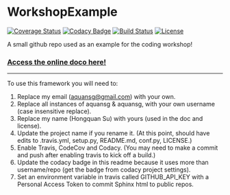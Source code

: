 # WorkshopExample

[![Coverage Status](https://codecov.io/gh/aquansg/WorkshopExample/branch/master/graph/badge.svg)](https://codecov.io/gh/aquansg/WorkshopExample)
[![Codacy Badge](https://api.codacy.com/project/badge/Grade/ea7ca374a79c4321952715a228a454f0)](https://www.codacy.com/app/aquansg/WorkshopExample?utm_source=github.com&amp;utm_medium=referral&amp;utm_content=aquansg/WorkshopExample&amp;utm_campaign=Badge_Grade)
[![Build Status](https://img.shields.io/travis/aquansg/WorkshopExample.svg)](https://travis-ci.org/aquansg/WorkshopExample)
[![License](http://img.shields.io/badge/license-MIT-blue.svg?style=flat)](https://github.com/aquansg/blob/master/LICENSE)

A small github repo used as an example for the coding workshop!

### [Access the online doco here!](http://aquansg.github.io/WorkshopExample)

-----------

To use this framework you will need to:


1. Replace my email (aquansg@gmail.com) with your own.
2. Replace all instances of aquansg & aquansg, with your own username (case insensitive replace).
3. Replace my name (Hongquan Su) with yours (used in the doc and license).
3. Update the project name if you rename it. (At this point, should have edits to .travis.yml, setup.py, README.md, conf.py, LICENSE.)
4. Enable Travis, CodeCov and Codacy. (You may need to make a commit and push after enabling travis to kick off a build.)
5. Update the codacy badge in this readme because it uses more than username/repo (get the badge from codacy project settings).
6. Set an environment variable in travis called GITHUB_API_KEY with a Personal Access Token to commit Sphinx html to public repos.